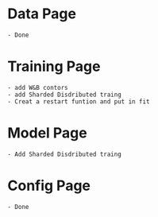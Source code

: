 # Data Page
    - Done

# Training Page
    - add W&B contors
    - add Sharded Disdributed traing
    - Creat a restart funtion and put in fit

# Model Page
    - Add Sharded Disdributed traing

# Config Page
    - Done

 
